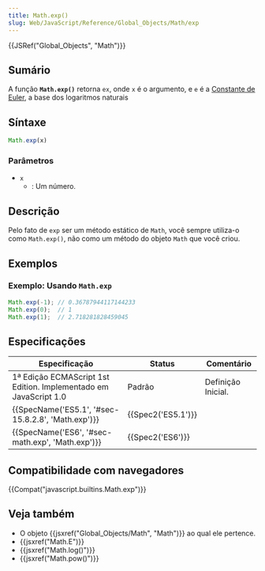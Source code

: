 ```yaml
---
title: Math.exp()
slug: Web/JavaScript/Reference/Global_Objects/Math/exp
---
```

{{JSRef("Global_Objects", "Math")}}

## Sumário

A função **`Math.exp()`** retorna `ex`, onde `x` é o argumento, e `e` é a [Constante de Euler](/pt-BR/docs/Web/JavaScript/Reference/Global_Objects/Math/E), a base dos logaritmos naturais

## Síntaxe

```js
Math.exp(x)
```

### Parâmetros

- `x`
  - : Um número.

## Descrição

Pelo fato de `exp` ser um método estático de `Math`, você sempre utiliza-o como `Math.exp()`, não como um método do objeto `Math` que você criou.

## Exemplos

### Exemplo: Usando `Math.exp`

```js
Math.exp(-1); // 0.36787944117144233
Math.exp(0);  // 1
Math.exp(1);  // 2.718281828459045
```

## Especificações

| Especificação                                                        | Status                   | Comentário         |
| -------------------------------------------------------------------- | ------------------------ | ------------------ |
| 1ª Edição ECMAScript 1st Edition. Implementado em JavaScript 1.0     | Padrão                   | Definição Inicial. |
| {{SpecName('ES5.1', '#sec-15.8.2.8', 'Math.exp')}} | {{Spec2('ES5.1')}} |                    |
| {{SpecName('ES6', '#sec-math.exp', 'Math.exp')}}     | {{Spec2('ES6')}}     |                    |

## Compatibilidade com navegadores

{{Compat("javascript.builtins.Math.exp")}}

## Veja também

- O objeto {{jsxref("Global_Objects/Math", "Math")}} ao qual ele pertence.
- {{jsxref("Math.E")}}
- {{jsxref("Math.log()")}}
- {{jsxref("Math.pow()")}}
